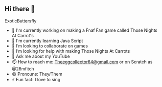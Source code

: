 ## Hi there 👋

ExoticButtersfly

- 🔭 I'm currently working on making a Fnaf Fan game called Those Nights At Carrot's
- 🌱 I'm currently learning Java Script
- 👯 I’m looking to collaborate on games
- 🤔 I’m looking for help with making Those Nights At Carrots
- 💬 Ask me about my YouTube
- 📫 How to reach me: Theeggcollector64@gmail.com or on Scratch as @28mfitch
- 😄 Pronouns: They/Them
- ⚡ Fun fact: I love to sing

